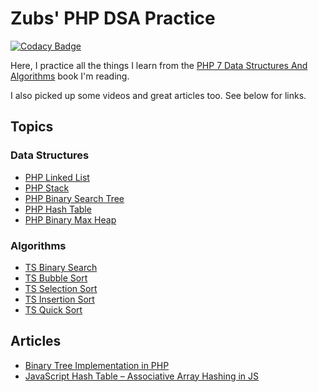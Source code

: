 # Zubs' PHP DSA Practice

[![Codacy Badge](https://app.codacy.com/project/badge/Grade/ebb131dc82424ed3b5edcc76c0b8268f)](https://app.codacy.com/gh/Zubs/DSA-Practice/dashboard?utm_source=gh&utm_medium=referral&utm_content=&utm_campaign=Badge_grade)

Here, I practice all the things I learn from the [PHP 7 Data Structures And Algorithms]() book I'm reading.

I also picked up some videos and great articles too. See below for links.

## Topics
### Data Structures
* [PHP Linked List](./php/src/LinkedList)
* [PHP Stack](./php/src/Stack)
* [PHP Binary Search Tree](./php/src/BinarySearchTree)
* [PHP Hash Table](./php/src/HashTable)
* [PHP Binary Max Heap](./php/src/BinaryMaxHeap)

### Algorithms
* [TS Binary Search](./ts/src/Array/BinarySearch.ts)
* [TS Bubble Sort](./ts/src/Array/BubbleSort.ts)
* [TS Selection Sort](./ts/src/Array/SelectionSort.ts)
* [TS Insertion Sort](./ts/src/Array/InsertionSort.ts)
* [TS Quick Sort](./ts/src/Array/QuickSort.ts)

## Articles
* [Binary Tree Implementation in PHP](https://medium.com/the-andela-way/binary-tree-implementation-in-php-e12df09d046f)
* [JavaScript Hash Table – Associative Array Hashing in JS](https://www.freecodecamp.org/news/javascript-hash-table-associative-array-hashing-in-js/)
